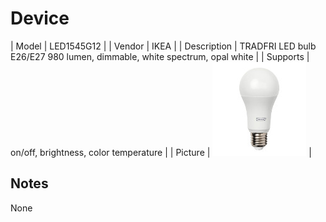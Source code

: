 
# Device

| Model | LED1545G12  |
| Vendor  | IKEA  |
| Description | TRADFRI LED bulb E26/E27 980 lumen, dimmable, white spectrum, opal white |
| Supports | on/off, brightness, color temperature |
| Picture | ![../images/devices/LED1545G12.jpg](../images/devices/LED1545G12.jpg) |

## Notes

None
